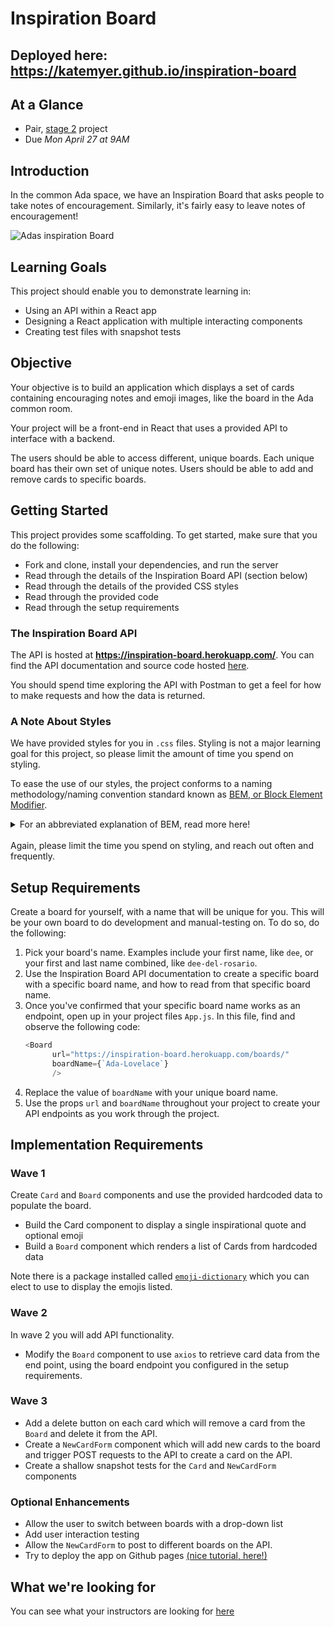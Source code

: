 # Inspiration Board

## Deployed here: https://katemyer.github.io/inspiration-board
## At a Glance

- Pair, [stage 2](https://github.com/Ada-Developers-Academy/pedagogy/blob/master/classroom/rule-of-three.md#stage-2) project
- Due *Mon April 27 at 9AM*

## Introduction

In the common Ada space, we have an Inspiration Board that asks people to take notes of encouragement. Similarly, it's fairly easy to leave notes of encouragement!

![Adas inspiration Board](./images/board.jpg)

## Learning Goals
This project should enable you to demonstrate learning in:
- Using an API within a React app
- Designing a React application with multiple interacting components
- Creating test files with snapshot tests

## Objective

Your objective is to build an application which displays a set of cards containing encouraging notes and emoji images, like the board in the Ada common room.

Your project will be a front-end in React that uses a provided API to interface with a backend.

The users should be able to access different, unique boards. Each unique board has their own set of unique notes. Users should be able to add and remove cards to specific boards.

## Getting Started

This project provides some scaffolding. To get started, make sure that you do the following:

- Fork and clone, install your dependencies, and run the server
- Read through the details of the Inspiration Board API (section below)
- Read through the details of the provided CSS styles
- Read through the provided code
- Read through the setup requirements

### The Inspiration Board API

The API is hosted at **https://inspiration-board.herokuapp.com/**.  You can find the API documentation and source code hosted [here](https://github.com/AdaGold/inspiration-board-api).

You should spend time exploring the API with Postman to get a feel for how to make requests and how the data is returned.

### A Note About Styles

We have provided styles for you in `.css` files. Styling is not a major learning goal for this project, so please limit the amount of time you spend on styling.

To ease the use of our styles, the project conforms to a naming methodology/naming convention standard known as [BEM, or Block Element Modifier](http://getbem.com/).

<details>

  <summary>
    For an abbreviated explanation of BEM, read more here!
  </summary>

  Essentially, you can count on the provided styles to conform to the following naming rules:
- There aren't any, or rarely any element/tag selectors or ID selectors, and all styles selectors are on classes. That means there are are a lot more classes to set, but it relies less on assuming a specific HTML structure before understanding how to use it
- Classes are named in [block__element--modifier](http://getbem.com/naming/) format:
  - The first section, `block`, will describe the semantic block that the style applies to
  - The second section, `element` (after two underscores), will describe the specific element within that block that the style applies to
  - The third section `modifier` (after two hyphens), will describe any sort of modifier (ie `enabled`, `success`, `green`) for that block and element that the style applies to

Here's an example:
```css
.new-card-form__header {
  text-align: center;
  ...
}
```

In this case, there is some "block" (section, idea, maybe component) named `new-card-form`, and this style is for the "element" that represents the header by name of `header`. This style makes the header in the new card form `text-align: center;`. Note that this does not dictate what kind of HTML tag this is, or what its parent or children are.
</details>

<br>
Again, please limit the time you spend on styling, and reach out often and frequently.

## Setup Requirements

Create a board for yourself, with a name that will be unique for you. This will be your own board to do development and manual-testing on. To do so, do the following:

1. Pick your board's name. Examples include your first name, like `dee`, or your first and last name combined, like `dee-del-rosario`.
1. Use the Inspiration Board API documentation to create a specific board with a specific board name, and how to read from that specific board name.
1. Once you've confirmed that your specific board name works as an endpoint, open up in your project files `App.js`. In this file, find and observe the following code:
    ```javascript
    <Board
          url="https://inspiration-board.herokuapp.com/boards/"
          boardName={`Ada-Lovelace`}
          />
    ```
1. Replace the value of `boardName` with your unique board name.
1. Use the props `url` and `boardName` throughout your project to create your API endpoints as you work through the project.

## Implementation Requirements

### Wave 1

Create `Card` and `Board` components and use the provided hardcoded data to populate the board.

- Build the Card component to display a single inspirational quote and optional emoji
- Build a `Board` component which renders a list of Cards from hardcoded data

Note there is a package installed called [`emoji-dictionary`](https://github.com/IonicaBizau/emoji-dictionary) which you can elect to use to display the emojis listed.

### Wave 2

In wave 2 you will add API functionality.
- Modify the `Board` component to use `axios` to retrieve card data from the end point, using the board endpoint you configured in the setup requirements.

### Wave 3

- Add a delete button on each card which will remove a card from the `Board` and delete it from the API.
- Create a `NewCardForm` component which will add new cards to the board and trigger POST requests to the API to create a card on the API.
- Create a shallow snapshot tests for the `Card` and `NewCardForm` components

### Optional Enhancements

- Allow the user to switch between boards with a drop-down list
- Add user interaction testing
- Allow the `NewCardForm` to post to different boards on the API.
- Try to deploy the app on Github pages [(nice tutorial, here!)](https://codeburst.io/deploy-react-to-github-pages-to-create-an-amazing-website-42d8b09cd4d)

## What we're looking for

You can see what your instructors are looking for [here](./feedback.md)
